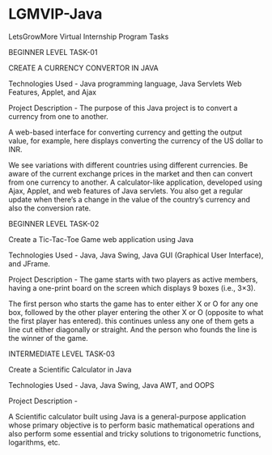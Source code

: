 # LGMVIP-Java
LetsGrowMore Virtual Internship Program Tasks

BEGINNER LEVEL TASK-01

CREATE A CURRENCY CONVERTOR IN JAVA 

Technologies Used - Java programming language, Java Servlets Web Features, Applet, and Ajax

Project Description - The purpose of this Java project is to convert a currency from one to another. 

A web-based interface for converting currency and getting the output value, for example, here displays converting the currency of the US dollar to INR. 

We see variations with different countries using different currencies. Be aware of the current exchange prices in the market and then can convert from one currency to another. A calculator-like application, developed using Ajax, Applet, and web features of Java servlets. You also get a regular update when there’s a change in the value of the country’s currency and also the conversion rate. 



BEGINNER LEVEL TASK-02

Create a Tic-Tac-Toe Game  web application using Java

Technologies Used - Java, Java Swing, Java GUI (Graphical User Interface), and JFrame.

Project Description - The game starts with two players as active members, having a one-print board on the screen which displays 9 boxes (i.e., 3×3). 

The first person who starts the game has to enter either X or O for any one box, followed by the other player entering the other X or O (opposite to what the first player has entered). this continues unless any one of them gets a line cut either diagonally or straight. And the person who founds the line is the winner of the game.



INTERMEDIATE LEVEL TASK-03

Create a Scientific Calculator in Java

Technologies Used - Java, Java Swing, Java AWT, and OOPS

Project Description -

A Scientific calculator built using Java is a general-purpose application whose primary objective is to perform basic mathematical operations and also perform some essential and tricky solutions to trigonometric functions, logarithms, etc. 

